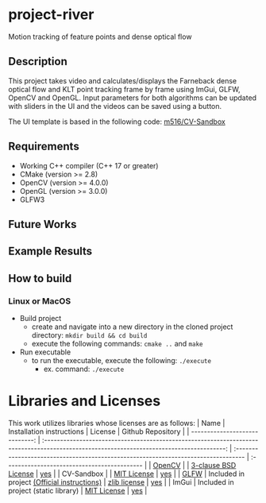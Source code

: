 # project-river
Motion tracking of feature points and dense optical flow

## Description
This project takes video and calculates/displays the Farneback dense optical flow and KLT point tracking frame by frame using ImGui, GLFW, OpenCV and OpenGL. Input parameters for both algorithms can be updated with sliders in the UI and the videos can be saved using a button.

The UI template is based in the following code: [m516/CV-Sandbox](https://github.com/m516/CV-Sandbox/tree/master/src/09-OpenCV-Video-Template)

## Requirements
- Working C++ compiler (C++ 17 or greater)
- CMake (version >= 2.8)
- OpenCV (version >= 4.0.0)
- OpenGL (version >= 3.0.0)
- GLFW3

## Future Works


## Example Results

<!-- | ![output_blood_combined](example_results/output_blood_combined.png) | 
|:--:| 
| *Circles detected for blood image* |

| ![output_cable_combined](example_results/output_cable_combined.png) | 
|:--:| 
| *Circles detected for cable image* |

| ![output_cells_combined](example_results/output_cells_combined.png) | 
|:--:| 
| *Circles detected for cells image* |

| ![output_circles_combined](example_results/output_circles_combined.png) | 
|:--:| 
| *Circles detected for circles image* | -->


## How to build
### Linux or MacOS
- Build project
  - create and navigate into a new directory in the cloned project directory: `mkdir build && cd build`
  - execute the following commands: `cmake ..` and `make`
- Run executable
  - to run the executable, execute the following: `./execute`
    - ex. command: `./execute`
    
<!-- ### Windows
- ***add the binary directory of OpenCV to System (or User) PATH variable***
  - ex. path: `C:\OpenCV-4.5.3\opencv\build\x64\vc15\bin`
- Build project
  - create and navigate into a new directory in the cloned project directory: `mkdir build && cd build`
  - execute the following command: `cmake -DOpenCV_DIR=<path to 'build' directory of OpenCV> ..`
    - ex. path: `C:\OpenCV-4.5.3\opencv\build`
  - open the build folder of the project and open the *.sln* Visual Studio file
  - change the startup project to *getThreshold* by right clicking on *getThreshold* in the Solution Explorer and selecting *Set as StartUp Project*
  - run code by clicking on the green arrow or pressing F5
- Run executable
  - open Command Prompt (or PowerShell) and navigate to the project build folder, then: `cd Debug`
  - in Debug, run the following command: `execute.exe <path to directory containing the images> <output file prefix> <minimum diameter> <maximum diameter> <threshold>`
    - ex. command: `getCircle.exe ../3_hough test 20 30 35` -->

# Libraries and Licenses
This work utilizes libraries whose licenses are as follows:
|                           Name |                                                         Installation instructions                                                         | License                                                                            | Github Repository                            |
| -----------------------------: | :---------------------------------------------------------------------------------------------------------------------------------------: | :--------------------------------------------------------------------------------- | :------------------------------------------- |
|  [OpenCV](https://opencv.org/) |     | [3-clause BSD License](https://opencv.org/license/)                                | [yes](https://github.com/opencv/opencv)      |
| CV-Sandbox |  | [MIT License](https://github.com/m516/CV-Sandbox/LICENSE) | [yes](https://github.com/m516/CV-Sandbox/tree/master/src/09-OpenCV-Video-Template) |
|  [GLFW](https://www.glfw.org/) |                        Included in project [(Official instructions)](https://github.com/glfw/glfw#compiling-glfw)                         | [zlib license](extern/glfw/LICENSE)                                                | [yes](https://github.com/glfw/glfw)          |
|                          ImGui |                                                   Included in project (static library)                                                    | [MIT License](extern/imgui/LICENSE)                                                | [yes](https://github.com/ocornut/imgui)      |


